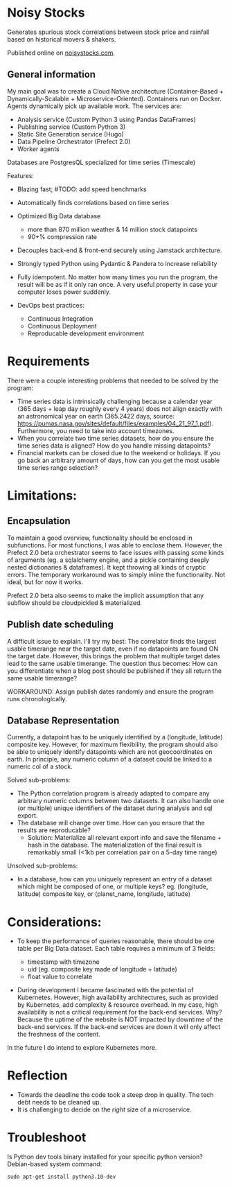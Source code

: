 # Noisy Stocks

Generates spurious stock correlations between stock price and rainfall based on historical movers & shakers.

Published online on [noisystocks.com](noisystocks.com).

## General information

My main goal was to create a Cloud Native architecture (Container-Based + Dynamically-Scalable + Microservice-Oriented). Containers run on Docker. Agents dynamically pick up available work. The services are:

* Analysis service (Custom Python 3 using Pandas DataFrames)
* Publishing service (Custom Python 3)
* Static Site Generation service (Hugo)
* Data Pipeline Orchestrator (Prefect 2.0)
* Worker agents

Databases are PostgresQL specialized for time series (Timescale)

Features:

* Blazing fast; #TODO: add speed benchmarks

* Automatically finds correlations based on time series

* Optimized Big Data database
	- more than 870 million weather & 14 million stock datapoints
	- 90+% compression rate

* Decouples back-end & front-end securely using Jamstack architecture.

* Strongly typed Python using Pydantic & Pandera to increase reliability

* Fully idempotent. No matter how many times you run the program, the result will be as if it only ran once. A very useful property in case your computer loses power suddenly.

* DevOps best practices: 
	* Continuous Integration
	* Continuous Deployment
	* Reproducable development environment


# Requirements
 
There were a couple interesting problems that needed to be solved by the program:

- Time series data is intrinsically challenging because a calendar year (365 days + leap day roughly every 4 years) does not align exactly with an astronomical year on earth (365.2422 days, source: https://pumas.nasa.gov/sites/default/files/examples/04_21_97_1.pdf). Furthermore, you need to take into account timezones.
- When you correlate two time series datasets, how do you ensure the time series data is aligned? How do you handle missing datapoints?
- Financial markets can be closed due to the weekend or holidays. If you go back an arbitrary amount of days, how can you get the most usable time series range selection?


# Limitations:

## Encapsulation
To maintain a good overview, functionality should be enclosed in subfunctions. For most functions, I was able to enclose them. However, the Prefect 2.0 beta orchestrator seems to face issues with passing some kinds of arguments (eg. a sqlalchemy engine, and a pickle containing deeply nested dictionaries & dataframes). It kept throwing all kinds of cryptic errors. The temporary workaround was to simply inline the functionality. Not ideal, but for now it works. 

Prefect 2.0 beta also seems to make the implicit assumption that any subflow should be cloudpickled & materialized.

## Publish date scheduling

A difficult issue to explain. I'll try my best: The correlator finds the largest usable timerange near the target date, even if no datapoints are found ON the target date. However, this brings the problem that multiple target dates lead to the same usable timerange. The question thus becomes: How can you differentiate when a blog post should be published if they all return the same usable timerange?

WORKAROUND: Assign publish dates randomly and ensure the program runs chronologically.

## Database Representation
Currently, a datapoint has to be uniquely identified by a (longitude, latitude) composite key. However, for maximum flexibility, the program should also be able to uniquely identify datapoints which are not geocoordinates on earth. In principle, any numeric column of a dataset could be linked to a numeric col of a stock. 

Solved sub-problems:
- The Python correlation program is already adapted to compare any arbitrary numeric columns between two datasets. It can also handle one (or multiple) unique identifiers of the dataset during analysis and sql export.
- The database will change over time. How can you ensure that the results are reproducable?
	- Solution: Materialize all relevant export info and save the filename + hash in the database. The materialization of the final result is remarkably small (<1kb per correlation pair on a 5-day time range)

Unsolved sub-problems:
- In a database, how can you uniquely represent an entry of a dataset which might be composed of one, or multiple keys?
eg. (longitude, latitude) composite key, or (planet_name, longitude, latitude)

# Considerations:

* To keep the performance of queries reasonable, there should be one table per Big Data dataset. Each table requires a minimum of 3 fields:
	* timestamp with timezone
	* uid (eg. composite key made of longitude + latitude)
	* float value to correlate

* During development I became fascinated with the potential of Kubernetes. However, high availability architectures, such as provided by Kubernetes, add complexity & resource overhead. In my case, high availability is not a critical requirement for the back-end services. Why? Because the uptime of the website is NOT impacted by downtime of the back-end services. If the back-end services are down it will only affect the freshness of the content.

In the future I do intend to explore Kubernetes more.


# Reflection

* Towards the deadline the code took a steep drop in quality. The tech debt needs to be cleaned up.
* It is challenging to decide on the _right_ size of a microservice.

# Troubleshoot


Is Python dev tools binary installed for your specific python version? Debian-based system command:

	
	sudo apt-get install python3.10-dev